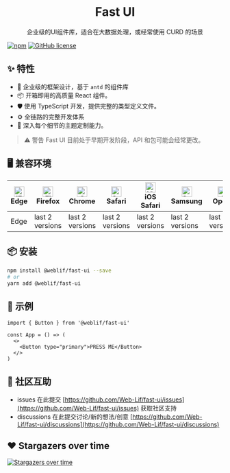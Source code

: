 <h1 align="center">Fast UI</h1>

<div align="center">
    企业级的UI组件库，适合在大数据处理，或经常使用 CURD 的场景
</div>

[![npm](https://img.shields.io/npm/v/@weblif/fast-ui)](https://www.npmjs.com/package/@weblif/fast-ui) [![GitHub license](https://img.shields.io/github/license/Web-Lif/fast-ui)](https://github.com/Web-Lif/fast-ui/blob/canary/LICENSE)

## ✨ 特性

- 🌈 企业级的框架设计，基于 `antd` 的组件库
- 📦 开箱即用的高质量 React 组件。
- 🛡 使用 TypeScript 开发，提供完整的类型定义文件。
- ⚙️ 全链路的完整开发体系
- 🎨 深入每个细节的主题定制能力。

> ⚠️ 警告 Fast UI 目前处于早期开发阶段，API 和包可能会经常更改。

## 🖥 兼容环境

| [<img src="https://ui.lif.ink/images/browser-logos/edge_48x48.png" alt="IE / Edge" width="24px" height="24px" />](http://godban.github.io/browsers-support-badges/)<br/>Edge | [<img src="https://ui.lif.ink/images/browser-logos/firefox_48x48.png" alt="Firefox" width="24px" height="24px" />](http://godban.github.io/browsers-support-badges/)<br/>Firefox | [<img src="https://ui.lif.ink/images/browser-logos/chrome_48x48.png" alt="Chrome" width="24px" height="24px" />](http://godban.github.io/browsers-support-badges/)<br/>Chrome | [<img src="https://ui.lif.ink/images/browser-logos/safari_48x48.png" alt="Safari" width="24px" height="24px" />](http://godban.github.io/browsers-support-badges/)<br/>Safari | [<img src="https://ui.lif.ink/images/browser-logos/safari-ios_48x48.png" alt="iOS Safari" width="24px" height="24px" />](http://godban.github.io/browsers-support-badges/)<br/>iOS Safari | [<img src="https://ui.lif.ink/images/browser-logos/samsung-internet_48x48.png" alt="Samsung" width="24px" height="24px" />](http://godban.github.io/browsers-support-badges/)<br/>Samsung | [<img src="https://ui.lif.ink/images/browser-logos/opera_48x48.png" alt="Opera" width="24px" height="24px" />](http://godban.github.io/browsers-support-badges/)<br/>Opera |
| ---------------------------------------------------------------------------------------------------------------------------------------------------------------------------- | -------------------------------------------------------------------------------------------------------------------------------------------------------------------------------- | ----------------------------------------------------------------------------------------------------------------------------------------------------------------------------- | ----------------------------------------------------------------------------------------------------------------------------------------------------------------------------- | ----------------------------------------------------------------------------------------------------------------------------------------------------------------------------------------- | ----------------------------------------------------------------------------------------------------------------------------------------------------------------------------------------- | -------------------------------------------------------------------------------------------------------------------------------------------------------------------------- |
| Edge                                                                                                                                                                         | last 2 versions                                                                                                                                                                  | last 2 versions                                                                                                                                                               | last 2 versions                                                                                                                                                               | last 2 versions                                                                                                                                                                           | last 2 versions                                                                                                                                                                           | last 2 versions                                                                                                                                                            |

## 📦 安装

```bash
npm install @weblif/fast-ui --save
# or
yarn add @weblif/fast-ui
```

## 🔨 示例

```tsx
import { Button } from '@weblif/fast-ui'

const App = () => (
  <>
    <Button type="primary">PRESS ME</Button>
  </>
)
```

## 👥 社区互助

- issues 在此提交 [https://github.com/Web-Lif/fast-ui/issues](https://github.com/Web-Lif/fast-ui/issues) 获取社区支持
- discussions 在此提交讨论/新的想法/创意 [https://github.com/Web-Lif/fast-ui/discussions](https://github.com/Web-Lif/fast-ui/discussions)

## ❤️ Stargazers over time

[![Stargazers over time](https://starchart.cc/Web-Lif/fast-ui.svg)](https://starchart.cc/Web-Lif/fast-ui)
